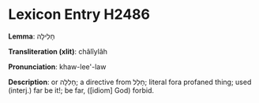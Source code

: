 # Lexicon Entry H2486

**Lemma**: חָלִילָה

**Transliteration (xlit)**: châlîylâh

**Pronunciation**: khaw-lee'-law

**Description**:
or חָלִלָה; a directive from חָלַל; literal fora profaned thing; used (interj.) far be it!; be far, ([idiom] God) forbid.

